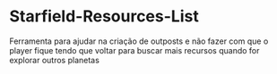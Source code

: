 # Starfield-Resources-List
Ferramenta para ajudar na criação de outposts e não fazer com que o player fique tendo que voltar para buscar mais recursos quando for explorar outros planetas
